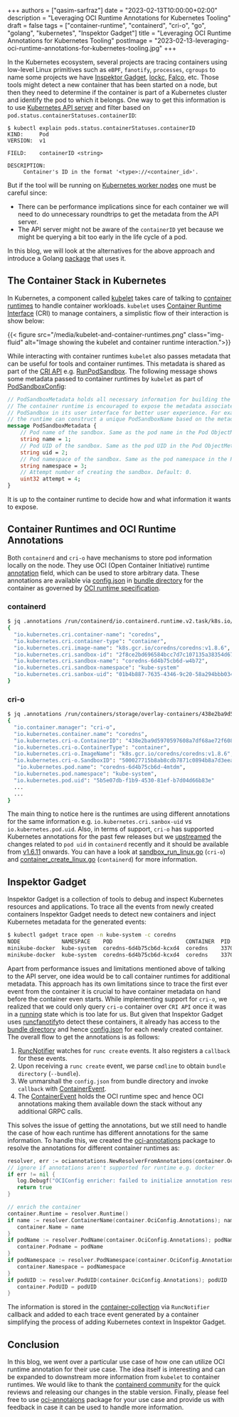 +++
authors = ["qasim-sarfraz"]
date = "2023-02-13T10:00:00+02:00"
description = "Leveraging OCI Runtime Annotations for Kubernetes Tooling"
draft = false
tags = ["container-runtime", "containerd", "cri-o", "go", "golang", "kubernetes", "Inspektor Gadget"]
title = "Leveraging OCI Runtime Annotations for Kubernetes Tooling"
postImage = "2023-02-13-leveraging-oci-runtime-annotations-for-kubernetes-tooling.jpg"
+++

In the Kubernetes ecosystem, several projects are tracing containers using low-level
Linux primitives such as `eBPF`, `fanotify`, `processes`, `cgroups` to name some projects
we have [Inspektor Gadget](https://github.com/inspektor-gadget/inspektor-gadget), [lockc](https://github.com/lockc-project/lockc),
[Falco](https://github.com/falcosecurity/falco), etc. Those tools might detect a new
container that has been started on a node, but then they need to determine if the
container is part of a Kubernetes cluster and identify the pod to which it belongs.
One way to get this information is to use [Kubernetes API server](https://kubernetes.io/docs/concepts/overview/components/#kube-apiserver) and filter
based on `pod.status.containerStatuses.containerID`:

```text
$ kubectl explain pods.status.containerStatuses.containerID
KIND:     Pod
VERSION:  v1

FIELD:    containerID <string>

DESCRIPTION:
     Container's ID in the format '<type>://<container_id>'.
```

But if the tool will be running on [Kubernetes worker nodes](https://kubernetes.io/docs/concepts/overview/components/#node-components) one must be careful since:

- There can be performance implications since for each container we will need to do unnecessary roundtrips to get the metadata from the API server.
- The API server might not be aware of the `containerID` yet because we might be querying a bit too early in the life cycle of a pod.

In this blog, we will look at the alternatives for the above approach and introduce a Golang
[package](https://pkg.go.dev/github.com/inspektor-gadget/inspektor-gadget@v0.12.1/pkg/container-utils/oci-annotations) that uses it.

## The Container Stack in Kubernetes

In Kubernetes, a component called [kubelet](https://kubernetes.io/docs/concepts/overview/components/#kubelet) takes care of talking to [container runtimes](https://kubernetes.io/docs/concepts/overview/components/#container-runtime) to handle container workloads.
`kubelet` uses [Container Runtime Interface](https://kubernetes.io/docs/concepts/architecture/cri) (CRI) to manage containers, a simplistic flow of their interaction is show below:

{{< figure src="/media/kubelet-and-container-runtimes.png" class="img-fluid" alt="Image showing the kubelet and container runtime interaction.">}}

While interacting with container runtimes `kubelet` also passes metadata that can be useful for tools and container runtimes.
This metadata is shared as part of the [CRI API](https://github.com/kubernetes/cri-api/blob/v0.25.0/pkg/apis/runtime/v1/api.proto#L34) e.g. [RunPodSandbox](https://github.com/kubernetes/kubernetes/blob/v1.25.0/pkg/kubelet/cri/remote/remote_runtime.go#L204).
The following message shows some metadata passed to container runtimes by `kubelet` as part of [PodSandboxConfig](https://github.com/kubernetes/cri-api/blob/v0.25.0/pkg/apis/runtime/v1/api.proto#L393):

```proto
// PodSandboxMetadata holds all necessary information for building the sandbox name.
// The container runtime is encouraged to expose the metadata associated with the
// PodSandbox in its user interface for better user experience. For example,
// the runtime can construct a unique PodSandboxName based on the metadata.
message PodSandboxMetadata {
    // Pod name of the sandbox. Same as the pod name in the Pod ObjectMeta.
    string name = 1;
    // Pod UID of the sandbox. Same as the pod UID in the Pod ObjectMeta.
    string uid = 2;
    // Pod namespace of the sandbox. Same as the pod namespace in the Pod ObjectMeta.
    string namespace = 3;
    // Attempt number of creating the sandbox. Default: 0.
    uint32 attempt = 4;
}
```

It is up to the container runtime to decide how and what information it wants to expose.

## Container Runtimes and OCI Runtime Annotations

Both `containerd` and `cri-o` have mechanisms to store pod information locally on the node. They use OCI (Open Container Initiative) runtime [annotation](https://github.com/opencontainers/runtime-spec/blob/v1.0.2/config.md#annotations) field,
which can be used to store arbitrary data. These annotations are available via [config.json](https://github.com/opencontainers/runtime-spec/blob/v1.0.2/config.md) in [bundle directory](https://github.com/opencontainers/runtime-spec#application-bundle-builders)
for the container as governed by [OCI runtime specification](https://github.com/opencontainers/runtime-spec/tree/v1.0.2).

### containerd

```bash
$ jq .annotations /run/containerd/io.containerd.runtime.v2.task/k8s.io/7be7ca56452ce0f69575654683e3b8cdc61d8898d06caf92fbf5ffffcd856bd7/config.json
{
  "io.kubernetes.cri.container-name": "coredns",
  "io.kubernetes.cri.container-type": "container",
  "io.kubernetes.cri.image-name": "k8s.gcr.io/coredns/coredns:v1.8.6",
  "io.kubernetes.cri.sandbox-id": "2f8ce2bd696584bcc7d7c107135a38354d6766bc7ea7dd137bb4acfc92592268",
  "io.kubernetes.cri.sandbox-name": "coredns-6d4b75cb6d-w4b72",
  "io.kubernetes.cri.sandbox-namespace": "kube-system"
  "io.kubernetes.cri.sanbox-uid": "01b4b887-7635-4346-9c20-58a294bbb034"
}
```

### cri-o

```bash
$ jq .annotations /run/containers/storage/overlay-containers/438e2ba9d5970597608a7df68ae72f6085a1460f976f964ed5f369c793eaa4fe/userdata/config.json
{
  "io.container.manager": "cri-o",
  "io.kubernetes.container.name": "coredns",
  "io.kubernetes.cri-o.ContainerID": "438e2ba9d5970597608a7df68ae72f6085a1460f976f964ed5f369c793eaa4fe",
  "io.kubernetes.cri-o.ContainerType": "container",
  "io.kubernetes.cri-o.ImageName": "k8s.gcr.io/coredns/coredns:v1.8.6",
  "io.kubernetes.cri-o.SandboxID": "500027715b8ab8cdb7871c0894b8a7d3eea199c7a8f458351952f44a6ad6cc14",
   "io.kubernetes.pod.name": "coredns-6d4b75cb6d-4mtdm",
  "io.kubernetes.pod.namespace": "kube-system",
  "io.kubernetes.pod.uid": "5b5e07db-f1b9-4530-81ef-b7d04d66b83e"
  ...
  ...
}
```

The main thing to notice here is the runtimes are using different annotations for the same information e.g. `io.kubernetes.cri.sanbox-uid` vs `io.kubernetes.pod.uid`.
Also, in terms of support, `cri-o` has supported Kubernetes annotations for the past few releases but we [upstreamed](https://github.com/containerd/containerd/pull/7735) the changes related to `pod uid`
in `containerd` recently and it should be available from [v1.6.11](https://github.com/containerd/containerd/releases/tag/v1.6.11) onwards. You can have a look at [sandbox_run_linux.go](https://github.com/cri-o/cri-o/blob/v1.26.1/server/sandbox_run_linux.go#L615) (`cri-o`) and [container_create_linux.go](https://github.com/containerd/containerd/blob/v1.6.11/pkg/cri/server/container_create_linux.go#L301) (`containerd`) for more information.

## Inspektor Gadget

Inspektor Gadget is a collection of tools to debug and inspect Kubernetes resources and applications. To trace all the events
from newly created containers Inspektor Gadget needs to detect new containers and inject Kubernetes metadata for the generated events:

```bash
$ kubectl gadget trace open -n kube-system -c coredns
NODE             NAMESPACE    POD                       CONTAINER  PID     COMM     FD  ERR  PATH
minikube-docker  kube-system  coredns-6d4b75cb6d-kcxd4  coredns    337091  coredns  11  0    /etc/hosts
minikube-docker  kube-system  coredns-6d4b75cb6d-kcxd4  coredns    337091  coredns  11  0    /etc/coredns/Corefile
```

Apart from performance issues and limitations mentioned above of talking to the API server, one idea would be to call container runtimes for
additional metadata. This approach has its own limitations since to trace the first ever event from the container it is crucial to have container
metadata on hand before the container even starts. While implementing support for `cri-o`, we realized that we could only query `cri-o` container over `CRI API`
once it was in a [running](https://github.com/kubernetes/cri-api/blob/v0.26.1/pkg/apis/runtime/v1/api.proto#L1127) state which is too late for us.
But given that Inspektor Gadget uses [runcfanotify](https://pkg.go.dev/github.com/inspektor-gadget/inspektor-gadget@v0.12.1/pkg/runcfanotify)to detect these
containers, it already has access to the [bundle directory](https://github.com/opencontainers/runtime-spec#application-bundle-builders) and hence
[config.json](https://github.com/opencontainers/runtime-spec/blob/v1.0.2/config.md) for each newly created container. The overall flow to get the annotations is as follows:

1. [RuncNotifier](https://github.com/inspektor-gadget/inspektor-gadget/blob/v0.12.1/pkg/runcfanotify/runcfanotify.go#L78) watches for `runc create` events. It also registers a `callback` for these events.
2. Upon receiving a `runc create` event, we parse `cmdline` to obtain `bundle directory` (`--bundle`).
3. We unmarshall the `config.json` from bundle directory and invoke `callback` with [ContainerEvent](https://github.com/inspektor-gadget/inspektor-gadget/blob/v0.12.1/pkg/runcfanotify/runcfanotify.go#L50).
4. The [ContainerEvent](https://github.com/inspektor-gadget/inspektor-gadget/blob/v0.12.1/pkg/runcfanotify/runcfanotify.go#L50) holds the OCI runtime spec and hence OCI annotations making them available
   down the stack without any additional GRPC calls.

This solves the issue of getting the annotations, but we still need to handle the case of how each runtime has different annotations for the same information.
To handle this, we created the [oci-annotations](https://github.com/inspektor-gadget/inspektor-gadget/tree/v0.12.1/pkg/container-utils/oci-annotations) package to resolve the annotations for different container runtimes as:

```go
resolver, err := ociannotations.NewResolverFromAnnotations(container.OciConfig.Annotations)
// ignore if annotations aren't supported for runtime e.g. docker
if err != nil {
   log.Debugf("OCIConfig enricher: failed to initialize annotation resolver: %s", err)
   return true
}

// enrich the container
container.Runtime = resolver.Runtime()
if name := resolver.ContainerName(container.OciConfig.Annotations); name != "" {
   container.Name = name
}
if podName := resolver.PodName(container.OciConfig.Annotations); podName != "" {
   container.Podname = podName
}
if podNamespace := resolver.PodNamespace(container.OciConfig.Annotations); podNamespace != "" {
   container.Namespace = podNamespace
}
if podUID := resolver.PodUID(container.OciConfig.Annotations); podUID != "" {
   container.PodUID = podUID
}
```
The information is stored in the [container-collection](https://pkg.go.dev/github.com/inspektor-gadget/inspektor-gadget@v0.12.1/pkg/container-collection) via `RuncNotifier` callback
and added to each trace event generated by a container simplifying the process of adding Kubernetes context in Inspektor Gadget.

## Conclusion

In this blog, we went over a particular use case of how one can utilize OCI runtime annotation for their use case.
The idea itself is interesting and can be expanded to downstream more information from `kubelet` to container runtimes.
We would like to thank the [containerd community](https://github.com/containerd/containerd) for the quick reviews and releasing our changes in the stable version.
Finally, please feel free to use [oci-annotaions](https://pkg.go.dev/github.com/inspektor-gadget/inspektor-gadget@v0.12.1/pkg/container-utils/oci-annotations) package for your use case and provide us with feedback in case it can be used to handle more information.